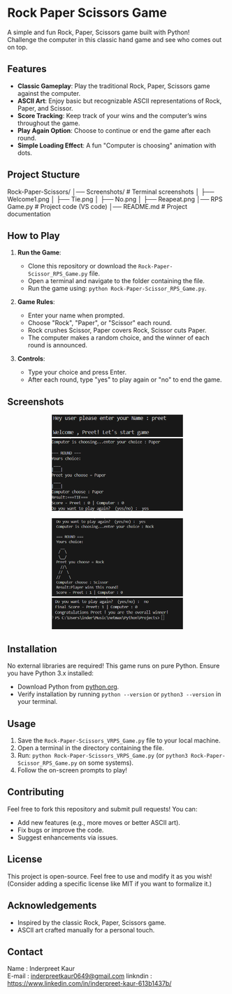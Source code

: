 # Rock Paper Scissors Game

A simple and fun Rock, Paper, Scissors game built with Python!  
Challenge the computer in this classic hand game and see who comes out on top.  

## Features
- **Classic Gameplay**: Play the traditional Rock, Paper, Scissors game against the computer.  
- **ASCII Art**: Enjoy basic but recognizable ASCII representations of Rock, Paper, and Scissor.  
- **Score Tracking**: Keep track of your wins and the computer’s wins throughout the game.  
- **Play Again Option**: Choose to continue or end the game after each round.  
- **Simple Loading Effect**: A fun "Computer is choosing" animation with dots.  


## Project Stucture

Rock-Paper-Scissors/
│── Screenshots/            # Terminal screenshots
│    ├── Welcome1.png
│    ├── Tie.png
│    ├── No.png
│    ├── Reapeat.png
│── RPS Game.py             # Project code (VS code)
│── README.md               # Project documentation  


## How to Play
1. **Run the Game**:
   - Clone this repository or download the `Rock-Paper-Scissor_RPS_Game.py` file.  
   - Open a terminal and navigate to the folder containing the file.  
   - Run the game using: `python Rock-Paper-Scissor_RPS_Game.py`.  

2. **Game Rules**:
   - Enter your name when prompted.  
   - Choose "Rock", "Paper", or "Scissor" each round.  
   - Rock crushes Scissor, Paper covers Rock, Scissor cuts Paper.  
   - The computer makes a random choice, and the winner of each round is announced.  

3. **Controls**:
   - Type your choice and press Enter.  
   - After each round, type "yes" to play again or "no" to end the game.  

## Screenshots

<p align="center">
  <img src="Screenshots/welcome1.png" width="300">
  <img src="Screenshots/Tie.png" width="300">
</p>

<p align="center">
  <img src="Screenshots/Reapeat.png" width="300">
  <img src="Screenshots/No.png" width="300">
</p>


## Installation
No external libraries are required! This game runs on pure Python. Ensure you have Python 3.x installed:  
- Download Python from [python.org](https://www.python.org/downloads/).  
- Verify installation by running `python --version` or `python3 --version` in your terminal.  

## Usage
1. Save the `Rock-Paper-Scissors_VRPS_Game.py` file to your local machine.  
2. Open a terminal in the directory containing the file.  
3. Run: `python Rock-Paper-Scissors_VRPS_Game.py` (or `python3 Rock-Paper-Scissor_RPS_Game.py` on some systems).  
4. Follow the on-screen prompts to play!  

## Contributing
Feel free to fork this repository and submit pull requests! You can:  
- Add new features (e.g., more moves or better ASCII art).   
- Fix bugs or improve the code.   
- Suggest enhancements via issues.  

## License
This project is open-source. Feel free to use and modify it as you wish! (Consider adding a specific license like MIT if you want to formalize it.)  

## Acknowledgements
- Inspired by the classic Rock, Paper, Scissors game.  
- ASCII art crafted manually for a personal touch.

## Contact
Name : Inderpreet Kaur  
E-mail : inderpreetkaur0649@gmail.com
linkndin : https://www.linkedin.com/in/inderpreet-kaur-613b1437b/
